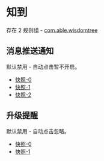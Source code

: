 # 知到

存在 2 规则组 - [com.able.wisdomtree](/src/apps/com.able.wisdomtree.ts)

## 消息推送通知

默认禁用 - 自动点击暂不开启。

- [快照-0](https://i.gkd.li/import/13458779)
- [快照-1](https://i.gkd.li/import/13623441)
- [快照-2](https://i.gkd.li/import/13695447)

## 升级提醒

默认禁用 - 自动点击忽略。

- [快照-0](https://i.gkd.li/import/13458796)
- [快照-1](https://i.gkd.li/import/13797285)
